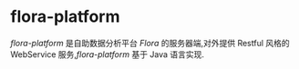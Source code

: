 # flora-platform 

*flora-platform* 是自助数据分析平台 *Flora* 的服务器端,对外提供 Restful 风格的 WebService 服务,*flora-platform* 基于 Java 语言实现.